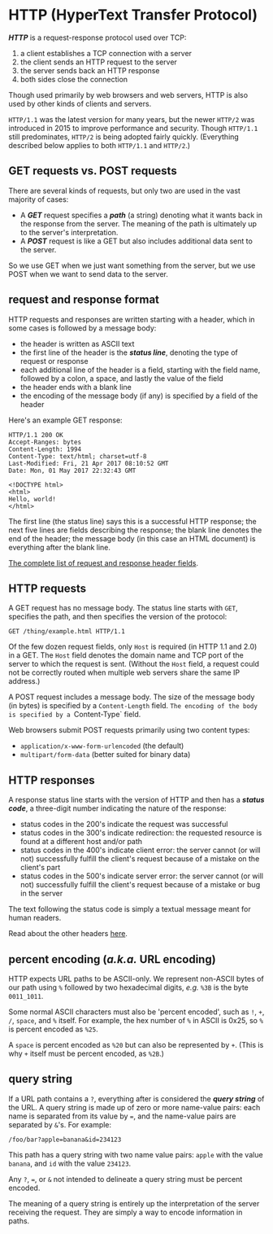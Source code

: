 # HTTP (HyperText Transfer Protocol)

***HTTP*** is a request-response protocol used over TCP: 

 1. a client establishes a TCP connection with a server
 2. the client sends an HTTP request to the server
 3. the server sends back an HTTP response
 4. both sides close the connection

Though used primarily by web browsers and web servers, HTTP is also used by other kinds of clients and servers.

`HTTP/1.1` was the latest version for many years, but the newer `HTTP/2` was introduced in 2015 to improve performance and security. Though `HTTP/1.1` still predominates, `HTTP/2` is being adopted fairly quickly. (Everything described below applies to both `HTTP/1.1` and `HTTP/2`.)

## GET requests vs. POST requests

There are several kinds of requests, but only two are used in the vast majority of cases:

 - A ***GET*** request specifies a ***path*** (a string) denoting what it wants back in the response from the server. The meaning of the path is ultimately up to the server's interpretation.
 - A ***POST*** request is like a GET but also includes additional data sent to the server.
 
So we use GET when we just want something from the server, but we use POST when we want to send data to the server.

## request and response format

HTTP requests and responses are written starting with a header, which in some cases is followed by a message body:

 - the header is written as ASCII text
 - the first line of the header is the ***status line***, denoting the type of request or response
 - each additional line of the header is a field, starting with the field name, followed by a colon, a space, and lastly the value of the field
 - the header ends with a blank line
 - the encoding of the message body (if any) is specified by a field of the header

Here's an example GET response:

```
HTTP/1.1 200 OK
Accept-Ranges: bytes
Content-Length: 1994
Content-Type: text/html; charset=utf-8
Last-Modified: Fri, 21 Apr 2017 08:10:52 GMT
Date: Mon, 01 May 2017 22:32:43 GMT

<!DOCTYPE html>
<html>
Hello, world!
</html>
```

The first line (the status line) says this is a successful HTTP response; the next five lines are fields describing the response; the blank line denotes the end of the header; the message body (in this case an HTML document) is everything after the blank line.

[The complete list of request and response header fields](https://en.wikipedia.org/wiki/List_of_HTTP_header_fields).

## HTTP requests

A GET request has no message body. The status line starts with `GET`, specifies the path, and then specifies the version of the protocol:

```
GET /thing/example.html HTTP/1.1
```

Of the few dozen request fields, only `Host` is required (in HTTP 1.1 and 2.0) in a GET. The `Host` field denotes the domain name and TCP port of the server to which the request is sent. (Without the `Host` field, a request could not be correctly routed when multiple web servers share the same IP address.)

A POST request includes a message body. The size of the message body (in bytes) is specified by a `Content-Length` field. `The encoding of the body is specified by a `Content-Type` field. 

Web browsers submit POST requests primarily using two content types:

 - `application/x-www-form-urlencoded` (the default)
 - `multipart/form-data` (better suited for binary data)

## HTTP responses

A response status line starts with the version of HTTP and then has a ***status code***, a three-digit number indicating the nature of the response:

 - status codes in the 200's indicate the request was successful
 - status codes in the 300's indicate redirection: the requested resource is found at a different host and/or path
 - status codes in the 400's indicate client error: the server cannot (or will not) successfully fulfill the client's request because of a mistake on the client's part
 - status codes in the 500's indicate server error: the server cannot (or will not) successfully fulfill the client's request because of a mistake or bug in the server

The text following the status code is simply a textual message meant for human readers.

Read about the other headers [here](https://en.wikipedia.org/wiki/List_of_HTTP_header_fields).

## percent encoding (*a.k.a.* URL encoding)

HTTP expects URL paths to be ASCII-only. We represent non-ASCII bytes of our path using `%` followed by two hexadecimal digits, *e.g.* `%3B` is the byte `0011_1011`.

Some normal ASCII characters must also be 'percent encoded', such as `!`, `+`, `/`, `space`, and `%` itself. For example, the hex number of `%` in ASCII is 0x25, so `%` is percent encoded as `%25`. 

A `space` is percent encoded as `%20` but can also be represented by `+`. (This is why `+` itself must be percent encoded, as `%2B`.)

## query string

If a URL path contains a `?`, everything after is considered the ***query string*** of the URL. A query string is made up of zero or more name-value pairs: each name is separated from its value by `=`, and the name-value pairs are separated by `&`'s. For example:

```
/foo/bar?apple=banana&id=234123
```

This path has a query string with two name value pairs: `apple` with the value `banana`, and `id` with the value `234123`.

Any `?`, `=`, or `&` not intended to delineate a query string must be percent encoded.

The meaning of a query string is entirely up the interpretation of the server receiving the request. They are simply a way to encode information in paths.